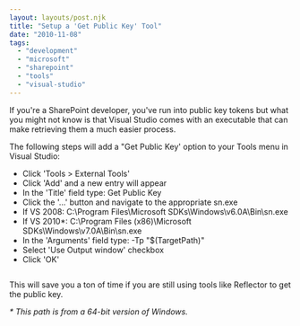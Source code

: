 ```yaml
---
layout: layouts/post.njk
title: "Setup a 'Get Public Key' Tool"
date: "2010-11-08"
tags: 
  - "development"
  - "microsoft"
  - "sharepoint"
  - "tools"
  - "visual-studio"
---
```


If you're a SharePoint developer, you've run into public key tokens but what you might not know is that Visual Studio comes with an executable that can make retrieving them a much easier process.

The following steps will add a "Get Public Key' option to your Tools menu in Visual Studio:

- Click 'Tools > External Tools'
- Click 'Add' and a new entry will appear
- In the 'Title' field type: Get Public Key
- Click the '...' button and navigate to the appropriate sn.exe
- If VS 2008: C:\\Program Files\\Microsoft SDKs\\Windows\\v6.0A\\Bin\\sn.exe
- If VS 2010\*: C:\\Program Files (x86)\\Microsoft SDKs\\Windows\\v7.0A\\Bin\\sn.exe
- In the 'Arguments' field type: -Tp "$(TargetPath)"
- Select 'Use Output window' checkbox
- Click 'OK'

<img src="../../../img/posts/2010/external-tools.png" alt="" class="img-fluid">

This will save you a ton of time if you are still using tools like Reflector to get the public key.

_\* This path is from a 64-bit version of Windows._

